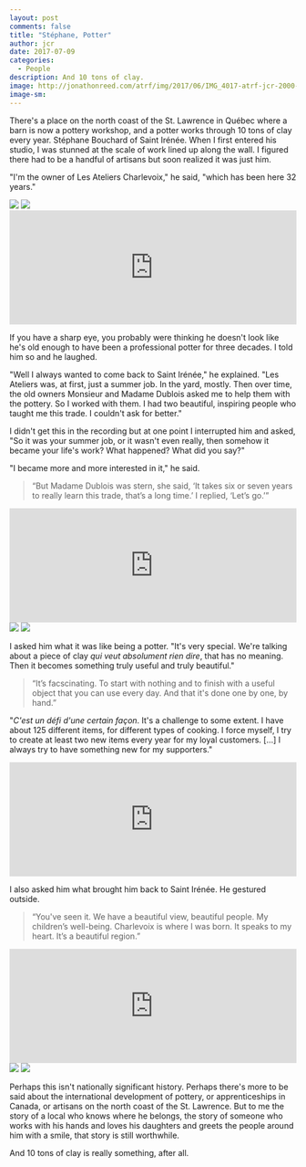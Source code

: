 ```yaml
---
layout: post
comments: false
title: "Stéphane, Potter"
author: jcr
date: 2017-07-09
categories:
  - People
description: And 10 tons of clay.
image: http://jonathonreed.com/atrf/img/2017/06/IMG_4017-atrf-jcr-2000-web.jpg
image-sm:
--- 
```


There's a place on the north coast of the St. Lawrence in Québec where a barn is now a pottery workshop, and a potter works through 10 tons of clay every year. Stéphane Bouchard of Saint Irénée. When I first entered his studio, I was stunned at the scale of work lined up along the wall. I figured there had to be a handful of artisans but soon realized it was just him.

"I'm the owner of Les Ateliers Charlevoix," he said, "which has been here 32 years."

<img src="http://jonathonreed.com/atrf/img/2017/06/IMG_3982-atrf-jcr-2000-web.jpg">

<img src="http://jonathonreed.com/atrf/img/2017/06/IMG_3988-atrf-jcr-2000-web.jpg">

<iframe width="100%" height="200" scrolling="no" frameborder="no" src="https://w.soundcloud.com/player/?url=https%3A//api.soundcloud.com/tracks/332192770&amp;auto_play=false&amp;hide_related=false&amp;show_comments=true&amp;show_user=true&amp;show_reposts=false&amp;visual=true"></iframe>

If you have a sharp eye, you probably were thinking he doesn't look like he's old enough to have been a professional potter for three decades. I told him so and he laughed.

"Well I always wanted to come back to Saint Irénée," he explained. "Les Ateliers was, at first, just a summer job. In the yard, mostly. Then over time, the old owners Monsieur and Madame Dublois asked me to help them with the pottery. So I worked with them. I had two beautiful, inspiring people who taught me this trade. I couldn't ask for better."

I didn't get this in the recording but at one point I interrupted him and asked, "So it was your summer job, or it wasn't even really, then somehow it became your life's work? What happened? What did you say?"

"I became more and more interested in it," he said.

<blockquote>&ldquo;But Madame Dublois was stern, she said, &lsquo;It takes six or seven years to really learn this trade, that&rsquo;s a long time.&rsquo; I replied, &lsquo;Let&rsquo;s go.&rsquo;&rdquo;</blockquote>

<iframe width="100%" height="200" scrolling="no" frameborder="no" src="https://w.soundcloud.com/player/?url=https%3A//api.soundcloud.com/tracks/332192772&amp;auto_play=false&amp;hide_related=false&amp;show_comments=true&amp;show_user=true&amp;show_reposts=false&amp;visual=true"></iframe>

<img src="http://jonathonreed.com/atrf/img/2017/06/IMG_3999-atrf-jcr-2000-web.jpg">

<img src="http://jonathonreed.com/atrf/img/2017/06/IMG_4000-atrf-jcr-2000-web.jpg">

I asked him what it was like being a potter. "It's very special. We're talking about a piece of clay <i>qui veut absolument rien dire</i>, that has no meaning. Then it becomes something truly useful and truly beautiful."

<blockquote>&ldquo;It&rsquo;s facscinating. To start with nothing and to finish with a useful object that you can use every day. And that it's done one by one, by hand.&rdquo;</blockquote>

"<i>C'est un défi d'une certain façon</i>. It's a challenge to some extent. I have about 125 different items, for different types of cooking. I force myself, I try to create at least two new items every year for my loyal customers. [&hellip;] I always try to have something new for my supporters."

<iframe width="100%" height="200" scrolling="no" frameborder="no" src="https://w.soundcloud.com/player/?url=https%3A//api.soundcloud.com/tracks/332192778&amp;auto_play=false&amp;hide_related=false&amp;show_comments=true&amp;show_user=true&amp;show_reposts=false&amp;visual=true"></iframe>

I also asked him what brought him back to Saint Irénée. He gestured outside.

<blockquote>&ldquo;You've seen it. We have a beautiful view, beautiful people. My children&rsquo;s well-being. Charlevoix is where I was born. It speaks to my heart. It&rsquo;s a beautiful region.&rdquo;</blockquote>

<iframe width="100%" height="200" scrolling="no" frameborder="no" src="https://w.soundcloud.com/player/?url=https%3A//api.soundcloud.com/tracks/332192779&amp;auto_play=false&amp;hide_related=false&amp;show_comments=true&amp;show_user=true&amp;show_reposts=false&amp;visual=true"></iframe>

<img src="http://jonathonreed.com/atrf/img/2017/06/IMG_4019-atrf-jcr-2000-web.jpg">

<img src="http://jonathonreed.com/atrf/img/2017/06/IMG_3996-atrf-jcr-2000-web.jpg">

Perhaps this isn't nationally significant history. Perhaps there's more to be said about the international development of pottery, or apprenticeships in Canada, or artisans on the north coast of the St. Lawrence. But to me the story of a local who knows where he belongs, the story of someone who works with his hands and loves his daughters and greets the people around him with a smile, that story is still worthwhile.

And 10 tons of clay is really something, after all.